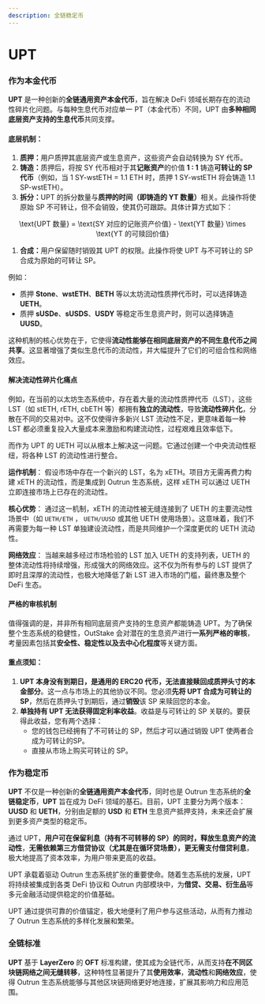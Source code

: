```yaml
---
description: 全链稳定币
---
```


# UPT

### **作为本金代币**

**UPT** 是一种创新的**全链通用资产本金代币**，旨在解决 DeFi 领域长期存在的流动性碎片化问题。与每种生息代币对应单一 PT（本金代币）不同，UPT 由**多种相同底层资产支持的生息代币**共同支撑。

#### **底层机制：**

1. **质押：**&#x7528;户质押其底层资产或生息资产，这些资产会自动转换为 SY 代币。
2. **铸造：**&#x8D28;押后，将按 SY 代币相对于其**记账资产**的价值 **1 : 1** 铸造**可转让的 SP 代币**（例如，当 1 SY-wstETH = 1.1 ETH 时，质押 1 SY-wstETH 将会铸造 1.1 SP-wstETH）。
3. **拆分：**&#x55;PT 的拆分数量与**质押的时间（即铸造的 YT 数量）**&#x76F8;关。此操作将使原始 SP 不可转让，但不会销毁，使其仍可跟踪。具体计算方式如下：

<p align="center"><span class="math">\text{UPT 数量} = \text{SY 对应的记账资产价值} - \text{YT 数量} \times \text{YT 的可赎回价值}</span></p>

1. **合成：**&#x7528;户保留随时销毁其 UPT 的权限。此操作将使 UPT 与不可转让的 SP 合成为原始的可转让 SP。

例如：

* 质押 **Stone**、**wstETH**、**BETH** 等以太坊流动性质押代币时，可以选择铸造 **UETH**。
* 质押 **sUSDe**、**sUSDS**、**USDY** 等稳定币生息资产时，则可以选择铸造 **UUSD**。

这种机制的核心优势在于，它使得**流动性能够在相同底层资产的不同生息代币之间共享**。这显著增强了类似生息代币的流动性，并大幅提升了它们的可组合性和网络效应。

#### **解决流动性碎片化痛点**

例如，在当前的以太坊生态系统中，存在着大量的流动性质押代币（LST），这些 LST（如 stETH, rETH, cbETH 等）都拥有**独立的流动性**，导致**流动性碎片化**，分散在不同的交易对中。这不仅使得许多新兴 LST 流动性不足，更意味着每一种 LST 都必须重复投入大量成本来激励和构建流动性，过程艰难且效率低下。

而作为 UPT 的 UETH 可以从根本上解决这一问题。它通过创建一个中央流动性枢纽，将各种 LST 的流动性进行整合。

**运作机制**： 假设市场中存在一个新兴的 LST，名为 xETH。项目方无需再费力构建 xETH 的流动性，而是集成到 Outrun 生态系统，这样 xETH 可以通过 UETH 立即连接市场上已存在的流动性。

**核心优势**： 通过这一机制，xETH 的流动性被无缝连接到了 UETH 的主要流动性场景中（如 `UETH/ETH` ， `UETH/UUSD` 或其他 UETH 使用场景）。这意味着，我们不再需要为每一种 LST 单独建设流动性，而是共同维护一个深度更优的 UETH 流动性。

**网络效应**： 当越来越多经过市场检验的 LST 加入 UETH 的支持列表，UETH 的整体流动性将持续增强，形成强大的网络效应。这不仅为所有参与的 LST 提供了即时且深厚的流动性，也极大地降低了新 LST 进入市场的门槛，最终惠及整个 DeFi 生态。

#### **严格的审核机制**

值得强调的是，并非所有相同底层资产支持的生息资产都能铸造 UPT。为了确保整个生态系统的稳健性，OutStake 会对潜在的生息资产进行**一系列严格的审核**，考量因素包括其**安全性、稳定性以及去中心化程度**等关键方面。

#### **重点须知：**

1. **UPT 本身没有到期日，是通用的 ERC20 代币，无法直接赎回成质押头寸的本金部分**。这一点与市场上的其他协议不同。您必须**先将 UPT 合成为可转让的 SP**，然后在质押头寸到期后，通过**销毁**该 SP 来赎回您的本金。
2. **单独持有 UPT 无法获得固定利率收益**。收益是与可转让的 SP 关联的。要获得此收益，您有两个选择：
   * 您的钱包已经拥有了不可转让的 SP，然后才可以通过销毁 UPT 使两者合成为可转让的SP。
   * 直接从市场上购买可转让的 SP。

### **作为稳定币**

**UPT** 不仅是一种创新的**全链通用资产本金代币**，同时也是 Outrun 生态系统的**全链稳定币**，**UPT** 旨在成为 DeFi 领域的基石。目前，UPT 主要分为两个版本：**UUSD** 和 **UETH**，分别由足额的 **USD** 和 **ETH** 生息资产抵押支持，未来还会扩展到更多资产类型的稳定币。

通过 UPT，**用户可在保留利息（持有不可转移的 SP）的同时，释放生息资产的流动性**，**无需依赖第三方借贷协议（尤其是在循环贷场景），更无需支付借贷利息**，极大地提高了资本效率，为用户带来更高的收益。

UPT 承载着驱动 Outrun 生态系统扩张的重要使命。随着生态系统的发展，UPT 将持续被集成到各类 DeFi 协议和 Outrun 内部模块中，为**借贷、交易、衍生品**等多元金融活动提供稳定的价值基础。

UPT 通过提供可靠的价值锚定，极大地便利了用户参与这些活动，从而有力推动了 Outrun 生态系统的多样化发展和繁荣。

### **全链标准**

**UPT** 基于 **LayerZero** 的 **OFT** 标准构建，使其成为全链代币，从而支持**在不同区块链网络之间无缝转移**，这种特性显著提升了其**使用效率**，**流动性**和**网络效应**，使得 Outrun 生态系统能够与其他区块链网络更好地连接，扩展其影响力和应用范围。
